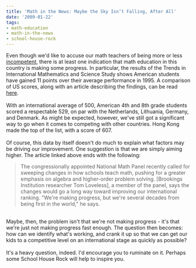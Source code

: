 ```yaml
---
title: 'Math in the News: Maybe the Sky Isn’t Falling, After All'
date: '2009-01-22'
tags:
- math-education
- math-in-the-news
- school-house-rock
---
```


Even though we'd like to accuse our math teachers of being more or less <a href="http://mathgoespop.blogspot.com/2008/11/math-in-news-are-math-teachers-really.html">incompetent</a>, there is at least one indication that math education in this country is making some progress.  In particular, the results of the Trends in International Mathematics and Science Study shows American students have gained 11 points over their average performance in 1995.  A comparison of US scores, along with an article describing the findings, can be read <a href="http://www.usatoday.com/news/education/2008-12-09-math-sci-scores_N.htm">here</a>.<br /><br />With an international average of 500, American 4th and 8th grade students scored a respectable 529, on par with the Netherlands, Lithuania, Germany, and Denmark.  As might be expected, however, we've still got a significant way to go when it comes to competing with other countries.  Hong Kong made the top of the list, with a score of 607.<br /><br />Of course, this data by itself doesn't do much to explain what factors may be driving our improvement.  One suggestion is that we are simply aiming higher.  The article linked above ends with the following:<br /><blockquote>The congressionally appointed National Math Panel recently called for sweeping changes in how schools teach math, pushing for a greater emphasis on algebra and higher-order problem solving. [Brookings Institution researcher Tom Loveless], a member of the panel, says the changes would go a long way toward improving our international ranking. "We're making progress, but we're several decades from being first in the world," he says.</blockquote><br />Maybe, then, the problem isn't that we're not making progress - it's that we're just not making progress fast enough.  The question then becomes: how can we identify what's working, and crank it up so that we can get our kids to a competitive level on an international stage as quickly as possible?<br /><br />It's a heavy question, indeed.  I'd encourage you to ruminate on it.  Perhaps some School House Rock will help to inspire you.<br /><br /><center><object height="344" width="425"><param name="movie" value="http://www.youtube.com/v/cwkgNf69ihY&amp;hl=en&amp;fs=1"><param name="allowFullScreen" value="true"><param name="allowscriptaccess" value="always"><embed src="http://www.youtube.com/v/cwkgNf69ihY&amp;hl=en&amp;fs=1" type="application/x-shockwave-flash" allowscriptaccess="always" allowfullscreen="true" height="344" width="425"></embed></object></center>
